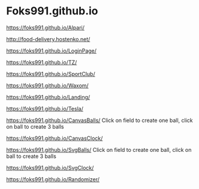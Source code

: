 # Foks991.github.io

https://foks991.github.io/Alpari/

http://food-delivery.hostenko.net/

https://foks991.github.io/LoginPage/

https://foks991.github.io/TZ/

https://foks991.github.io/SportClub/

https://foks991.github.io/Waxom/

https://foks991.github.io/Landing/

https://foks991.github.io/Tesla/

https://foks991.github.io/CanvasBalls/ Click on field to create one ball, click on ball to create 3 balls

https://foks991.github.io/CanvasClock/

https://foks991.github.io/SvgBalls/ Click on field to create one ball, click on ball to create 3 balls

https://foks991.github.io/SvgClock/

https://foks991.github.io/Randomizer/




